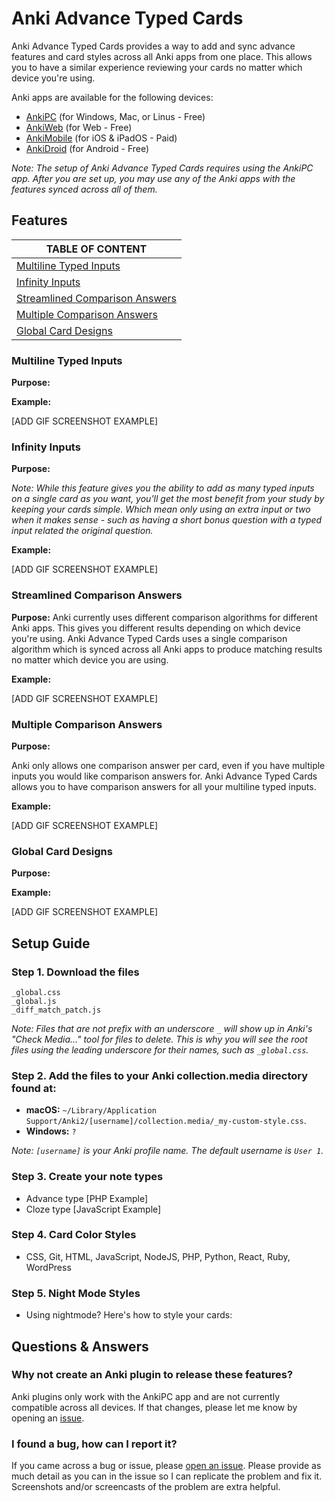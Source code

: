 # Anki Advance Typed Cards

Anki Advance Typed Cards provides a way to add and sync advance features and card styles across all Anki apps from one place. This allows you to have a similar experience reviewing your cards no matter which device you're using.

Anki apps are available for the following devices:
- [AnkiPC](https://apps.ankiweb.net/) (for Windows, Mac, or Linus - Free)
- [AnkiWeb](https://ankiweb.net) (for Web - Free)
- [AnkiMobile](https://itunes.apple.com/us/app/ankimobile-flashcards/id373493387) (for iOS & iPadOS - Paid)
- [AnkiDroid](https://play.google.com/store/apps/details?id=com.ichi2.anki) (for Android - Free)

*Note: The setup of Anki Advance Typed Cards requires using the AnkiPC app. After you are set up, you may use any of the Anki apps with the features synced across all of them.*

## Features

| TABLE OF CONTENT                                                        |
| ----                                                                    |
| [Multiline Typed Inputs](#multiline-typed-inputs)                  |
| [Infinity Inputs](#infinity-inputs)                                |
| [Streamlined Comparison Answers](#streamlined-comparison-answers)  |
| [Multiple Comparison Answers](#multiple-comparison-answers)        |
| [Global Card Designs](#global-card-designs)                        |

<!-- ### The Main Features
1. The ability to quickly modify the design of your cards globally with CSS and have the styles sync across all Anki apps.
2. The ability to add multiline typed inputs to your cards that work on all Anki apps.
3. The ability to have as many multiline inputs as you want in a single card.
4. Streamlined comparison answers that work with multiline inputs across all Anki apps.
5. No limit to how many comparison answers you can have per card. -->

### Multiline Typed Inputs

**Purpose:**

**Example:**

[ADD GIF SCREENSHOT EXAMPLE]

### Infinity Inputs

**Purpose:**

*Note: While this feature gives you the ability to add as many typed inputs on a single card as you want, you'll get the most benefit from your study by keeping your cards simple. Which mean only using an extra input or two when it makes sense - such as having a short bonus question with a typed input related the original question.*

**Example:**

[ADD GIF SCREENSHOT EXAMPLE]

### Streamlined Comparison Answers

**Purpose:** Anki currently uses different comparison algorithms for different Anki apps. This gives you different results depending on which device you're using. Anki Advance Typed Cards uses a single comparison algorithm which is synced across all Anki apps to produce matching results no matter which device you are using.

**Example:**

[ADD GIF SCREENSHOT EXAMPLE]

### Multiple Comparison Answers

**Purpose:**

Anki only allows one comparison answer per card, even if you have multiple inputs you would like comparison answers for. Anki Advance Typed Cards allows you to have comparison answers for all your multiline typed inputs.

**Example:**

[ADD GIF SCREENSHOT EXAMPLE]

### Global Card Designs

**Purpose:**

**Example:**

[ADD GIF SCREENSHOT EXAMPLE]

## Setup Guide

### Step 1. Download the files

```
_global.css
_global.js
_diff_match_patch.js
```

*Note: Files that are not prefix with an underscore `_` will show up in Anki's "Check Media..." tool for files to delete. This is why you will see the root files using the leading underscore for their names, such as `_global.css`.*

### Step 2. Add the files to your Anki collection.media directory found at:

- **macOS:** `~/Library/Application Support/Anki2/[username]/collection.media/_my-custom-style.css`.
- **Windows:** `?`

*Note: `[username]` is your Anki profile name. The default username is `User 1`.*

### Step 3. Create your note types

- Advance type [PHP Example]
- Cloze type [JavaScript Example]

### Step 4. Card Color Styles

- CSS, Git, HTML, JavaScript, NodeJS, PHP, Python, React, Ruby, WordPress

### Step 5. Night Mode Styles

- Using nightmode? Here's how to style your cards:

## Questions & Answers

### Why not create an Anki plugin to release these features?

Anki plugins only work with the AnkiPC app and are not currently compatible across all devices. If that changes, please let me know by opening an [issue](https://github.com/jacobcassidy/anki-advance-typed-cards/issues).

### I found a bug, how can I report it?

If you came across a bug or issue, please [open an issue](https://github.com/jacobcassidy/anki-advance-typed-cards/issues). Please provide as much detail as you can in the issue so I can replicate the problem and fix it. Screenshots and/or screencasts of the problem are extra helpful.
